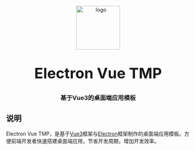 <p align="center">
    <img alt="logo" src="https://gaojianghua.oss-cn-hangzhou.aliyuncs.com/weChatLogo.png" width="120" height="120" style="margin-bottom: 10px;">
</p>
<h3 align="center" style="margin: 30px 0 30px;font-weight: bold;font-size:40px;">Electron Vue TMP</h3>
<h3 align="center">基于Vue3的桌面端应用模板</h3>

## 说明
Electron Vue TMP，是基于[Vue3](https://cn.vuejs.org/)框架与[Electron](https://www.electronjs.org/zh/)框架制作的桌面端应用模板。方便前端开发者快速搭建桌面端应用，节省开发周期，增加开发效率。
